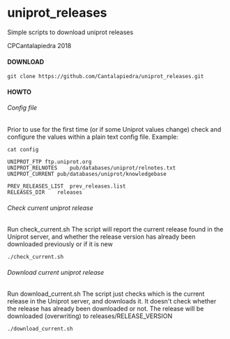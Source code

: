 # uniprot_releases

Simple scripts to download uniprot releases

CPCantalapiedra 2018

#### DOWNLOAD

```
git clone https://github.com/Cantalapiedra/uniprot_releases.git
```
#### HOWTO


###### Config file

Prior to use for the first time (or if some Uniprot values change) check and configure the values within a plain text config file. Example:

```
cat config

UNIPROT_FTP	ftp.uniprot.org
UNIPROT_RELNOTES	pub/databases/uniprot/relnotes.txt
UNIPROT_CURRENT	pub/databases/uniprot/knowledgebase

PREV_RELEASES_LIST	prev_releases.list
RELEASES_DIR	releases
```
###### Check current uniprot release

Run check_current.sh
The script will report the current release found in the Uniprot server, and whether the release version has already been downloaded previously or if it is new

```
./check_current.sh
```

###### Download current uniprot release

Run download_current.sh
The script just checks which is the current
release in the Uniprot server, and downloads
it. It doesn't check whether the release
has already been downloaded or not.
The release will be downloaded (overwriting) to
releases/RELEASE_VERSION

```
./download_current.sh
```
